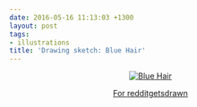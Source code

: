 ```yaml
---
date: 2016-05-16 11:13:03 +1300
layout: post
tags:
- illustrations
title: 'Drawing sketch: Blue Hair'
---
```


<div class='row'>
<div class="ui container" style='text-align: center;'>
<figure>
<a href="{{assets.bluehair}}" rel="prettyPhoto" class="thumbnail" title="Blue Hair">
<img class="ui fluid image" src="{{assets.bluehair}}" alt="Blue Hair" />


For [redditgetsdrawn](https://www.reddit.com/r/redditgetsdrawn/comments/4jakp0/someone_told_me_to_post_here_with_my_new_hair/)
